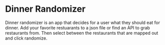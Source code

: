 # Dinner Randomizer

Dinner randomizer is an app that decides for a user what they should eat for dinner. Add your favorite restuarants to a json file or find an API to grab restaurants from. Then select between the restaurants that are mapped out and click randomize.
